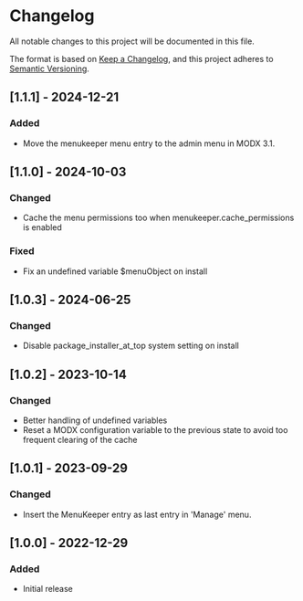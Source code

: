# Changelog

All notable changes to this project will be documented in this file.

The format is based on [Keep a Changelog](https://keepachangelog.com/en/1.1.0/),
and this project adheres to [Semantic Versioning](https://semver.org/spec/v2.0.0.html).

## [1.1.1] - 2024-12-21

### Added

- Move the menukeeper menu entry to the admin menu in MODX 3.1. 

## [1.1.0] - 2024-10-03

### Changed

- Cache the menu permissions too when menukeeper.cache_permissions is enabled

### Fixed

- Fix an undefined variable $menuObject on install

## [1.0.3] - 2024-06-25

### Changed

- Disable package_installer_at_top system setting on install

## [1.0.2] - 2023-10-14

### Changed

- Better handling of undefined variables
- Reset a MODX configuration variable to the previous state to avoid too frequent clearing of the cache

## [1.0.1] - 2023-09-29

### Changed

- Insert the MenuKeeper entry as last entry in 'Manage' menu.

## [1.0.0] - 2022-12-29

### Added

- Initial release
